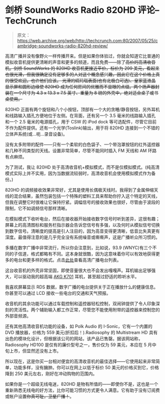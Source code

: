 # 剑桥 SoundWorks Radio 820HD 评论–TechCrunch

> 原文：<https://web.archive.org/web/http://techcrunch.com:80/2007/05/25/cambridge-soundworks-radio-820hd-review/>

高清广播并没有像野火一样传播开来。但是如果你体验过，你就会知道它比普通的模拟收音机提供更清晰的声音和更多的频道，而且免费——除了~~高价的高清收音机。剑桥 SoundWorks 的 820HD 收音机更接近平价，标价为 299 美元，看起来也很光滑，但我很确定没有足够多的人对这个概念感兴趣，因此它在这个价格上真的很受欢迎。也许他们应该。
 光滑的缟玛瑙表面(也有北极白可选)、皇家蓝液晶显示屏和圆形边缘使 820HD 成为任何房间的优雅而不显眼的点缀。两个扬声器封装在一个尺寸为 4.3 x 13.3 x 7.5 英寸、重量为 8 磅的外壳中，绝对适合桌子或书桌使用。~~

820HD 正面有两个旋钮和八个小按钮，顶部有一个大的贪睡/静音按钮，另外耳机和线路输入插孔方便地位于左侧。在背面，还有另一个 3.5 毫米的线路输入插孔和一个 2.5 毫米的电源插孔，用于 CSW 的 iPod dock 等可选配件，尽管它目前不作为配件提供。还有一个光学(Toslink)输出，用于将 820HD 连接到一个不错的立体声系统(或…呃…录音设备)。

没有太多附带的配件——只有一个柔软的白色袋子、一个带泡罩按钮的红外遥控器和几种不同类型的天线。设置非常简单，尽管不能同时插入 FM 天线和 AM 环路有点麻烦。

为了测试，我让 820HD 处于高清收音机+模拟模式，而不是仅模拟模式。(纯高清模式实际上并不实用，因为当数据流较弱时，高清收音机会使用模拟模式作为备份。)

820HD 的调频接收效果非常好，尤其是使用长偶极天线时。我得到了金属伸缩天线的混合结果，虽然包装包括一个特殊的塑料工具来帮助你拧入这个特定的天线，但我在调整它时很难让它保持拧紧。调幅信号的接收效果也很好，尽管由于波段的限制，它不如调频信号那样清晰。

在模拟模式下收听电台，然后在接收器开始接收数字信号时听到差异，这很有趣；屏幕上的高清图标和服务栏指示器会告诉您信号有多强，以及何时从模拟信号切换到数字信号。清晰度的提高是引人注目的，因为高音变得更清晰，低音比失真更有深度。最值得注意的是几乎完全没有系统噪音或嘶嘶声，这是广播听众所习惯的。

多播在数字广播中非常流行，所以你会注意到，比如说，93.9 (WNYC)有三个不同的子信道，格式都略有不同。这本身就很酷，因为这意味着你可以有效地获得更多的电台和更多样的格式。点击[此处](https://web.archive.org/web/20201204181610/http://www.hdradio.com/find_an_hd_digital_radio_station.php)查看高清广播电台列表。

这台收音机的外壳非常坚固，即使音量很大也不会发出嘎嘎声。耳机输出足够强大，可以驱动我的超高端 [AKG K701](https://web.archive.org/web/20201204181610/http://crunchgear.com/2007/04/25/akg-k-701-hands-on-sickest-headphones-ever/) 耳机，甚至超过舒适的聆听水平。

我喜欢屏幕显示 RDS 数据，数字广播的电台提供关于正在播放什么的健康信息。你甚至可以通过 LCD 接收一些电台的交通和天气预报。

收音机的其余功能可以通过车载控制和遥控器轻松控制，双闹钟提供了令人印象深刻的灵活性。两个辅助输入都工作正常，尽管您不能使用附带的遥控器来控制您的外部音频源。

还有其他高清收音机功能的设备，如 Polk Audio 的 I-Sonic，它有一个内置的 DVD 播放器，价格为 559 美元(折扣后！).Radiosophy 的 Multistream HD 具有出色的模块化设计，但根据该公司的网站，该产品已售罄。据该网站称，Radiosophy HD100 是仅有的廉价型号之一，售价仅为 59 美元，本应在 5 月中旬上市，但显然还没有上市。

所以现在，这是你买一台相对便宜的高清收音机的最佳选择——它使用起来非常简单，功能多样，没有臃肿。你可以在网上以低于标价 50 美元的价格买到它，价格降到 250 美元左右，刚好在冲动购物的范围内。

如果你是一个超级无线电迷，820HD 是物有所值的——即使你不是，这也是一个重新熟悉无线电的好方法，比你可能习惯的方式更令人满意。它有助于没有订阅费或帐户设置~~你真可耻，卫星广播！~~。